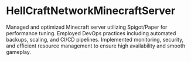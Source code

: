 # HellCraftNetworkMinecraftServer
Managed and optimized Minecraft server utilizing Spigot/Paper for performance tuning. Employed DevOps practices including automated backups, scaling, and CI/CD pipelines. Implemented monitoring, security, and efficient resource management to ensure high availability and smooth gameplay.
